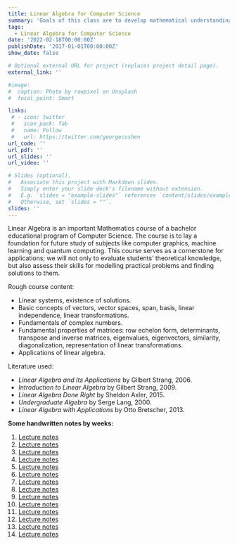 ```yaml
---
title: Linear Algebra for Computer Science
summary: 'Goals of this class are to develop mathematical understanding of basic concepts and techniques from linear algebra that will be required in later courses. These include studying linear systems of equations, understanding fundamental properties of matrices, comprehending notions of a vector, a vector space and linear transformation as well as understanding basics of complex numbers.'
tags:
  - Linear Algebra for Computer Science
date: '2022-02-18T00:00:00Z'
publishDate: '2017-01-01T00:00:00Z'
show_date: false

# Optional external URL for project (replaces project detail page).
external_link: ''

#image:
#  caption: Photo by rawpixel on Unsplash
#  focal_point: Smart

links:
 # - icon: twitter
 #   icon_pack: fab
 #   name: Follow
 #   url: https://twitter.com/georgecushen
url_code: ''
url_pdf: ''
url_slides: ''
url_video: ''

# Slides (optional).
#   Associate this project with Markdown slides.
#   Simply enter your slide deck's filename without extension.
#   E.g. `slides = "example-slides"` references `content/slides/example-slides.md`.
#   Otherwise, set `slides = ""`.
slides: ''
---
```

Linear Algebra is an important Mathematics course of a bachelor educational program of Computer Science. The course is to lay a foundation for future study of subjects like computer graphics, machine learning and quantum computing. This course serves as a cornerstone for applications; we will not only to evaluate students’ theoretical knowledge, but also assess their skills for modelling practical problems and finding solutions to them.

Rough course content:

- Linear systems, existence of solutions.
-	Basic concepts of vectors, vector spaces, span, basis, linear independence, linear transformations.
-	Fundamentals of complex numbers.
-	Fundamental properties of matrices: row echelon form, determinants, transpose and inverse matrices, eigenvalues, eigenvectors, similarity, diagonalization, representation of linear transformations.
-	Applications of linear algebra.

Literature used:

- <i>Linear Algebra and Its Applications</i> by Gilbert Strang, 2006.
- <i>Introduction to Linear Algebra</i> by Gilbert Strang, 2009.
- <i>Linear Algebra Done Right</i> by Sheldon Axler, 2015.
- <i>Undergraduate Algebra</i> by Serge Lang, 2000.
- <i>Linear Algebra with Applications</i> by Otto Bretscher, 2013.

**Some handwritten notes by weeks:**

 1) <a href="/uploads/LACS/Lecture_1.pdf">Lecture notes</a>  
 2) <a href="/uploads/LACS/Lecture_2.pdf">Lecture notes</a>
 3) <a href="/uploads/LACS/Lecture_3.pdf">Lecture notes</a> 
 4) <a href="/uploads/LACS/Lecture_4.pdf">Lecture notes</a>
 5) <a href="/uploads/LACS/Lecture_5.pdf">Lecture notes</a> 
 6) <a href="/uploads/LACS/Lecture_6.pdf">Lecture notes</a>
 7) <a href="/uploads/LACS/Lecture_7.pdf">Lecture notes</a> 
 8) <a href="/uploads/LACS/Lecture_8.pdf">Lecture notes</a>
 9) <a href="/uploads/LACS/Lecture_9.pdf">Lecture notes</a> 
 10) <a href="/uploads/LACS/Lecture_10.pdf">Lecture notes</a>
 11) <a href="/uploads/LACS/Lecture_11.pdf">Lecture notes</a> 
 12) <a href="/uploads/LACS/Lecture_12.pdf">Lecture notes</a>
 13) <a href="/uploads/LACS/Lecture_13.pdf">Lecture notes</a> 
 14) <a href="/uploads/LACS/Lecture_14.pdf">Lecture notes</a>




